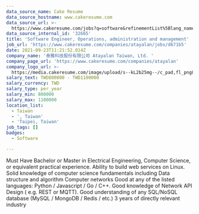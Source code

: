 ```yaml
---
data_source_name: Cake Resume
data_source_hostname: www.cakeresume.com
data_source_url: >-
  https://www.cakeresume.com/jobs?q=software&refinementList%5Blang_name%5D%5B0%5D=English&refinementList%5Bsalary_type%5D=per_year&range%5Bsalary_range%5D%5Bmin%5D=1000000&page=2
data_source_internal_id: '32665'
title: 'Software Engineer, Operations, administration and management'
job_url: 'https://www.cakeresume.com/companies/atayalan/jobs/d671b5'
date: 2021-09-23T11:21:52.014Z
company_name: '泰雅科技股份有限公司 Atayalan Taiwan, Ltd. '
company_page_url: 'https://www.cakeresume.com/companies/atayalan'
company_logo_url: >-
  https://media.cakeresume.com/image/upload/s--kL2b25mg--/c_pad,fl_png8,h_200,w_200/v1636437378/ycdd56x7chu49pqyjrpm.png
salary_text: TWD800000 - TWD1100000
salary_currency: TWD
salary_type: per_year
salary_min: 800000
salary_max: 1100000
location_list:
  - Taiwan
  - ', Taiwan'
  - 'Taipei, Taiwan'
job_tags: []
badges:
  - Software

---
```


Must Have Bachelor or Master in Electrical Engineering, Computer Science, or equivalent practical experience. Ability to build web services on Linux. Solid knowledge of computer science fundamentals including Data structure and algorithm Computer networks Good at any of the listed languages: Python / Javascript / Go / C++. Good knowledge of Network API Design ( e.g. REST or MQTT). Good understanding of any SQL/NoSQL database (MySQL / MongoDB / Redis / etc.) 3 years of directly relevant industry 
